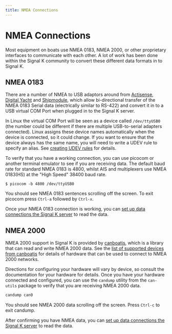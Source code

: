```yaml
---
title: NMEA Connections
---
```


# NMEA Connections

Most equipment on boats use NMEA 0183, NMEA 2000, or other proprietary interfaces to communicate with each other. A lot of work has been done within the Signal K community to convert these different data formats in to Signal K.

## NMEA 0183

There are a number of NMEA to USB adaptors around from
[Actisense](http://www.actisense.com/product/usg-2/),
[Digital Yacht](http://digitalyacht.co.uk/product/usb-nmea-adaptor/) and
[Shipmodule](http://www.shipmodul.com/en/miniplex-lite.html), which allow
bi-directional transfer of the NMEA 0183 Serial data (electrically similar to RS-422) and convert it in to a USB
virtual COM Port when plugged in to the Signal K server.

In Linux the virtual COM Port will be seen as a device called `/dev/ttyUSB0` (the number could be different if there
are multiple USB-to-serial adapters connected). Linux assigns these device names automatically when the device is
connected, so it could change. If you want to ensure that the device always has the same name, you will need to write a
UDEV rule to specify an alias. See [creating UDEV rules](../guides/udev.md) for details.

To verify that you have a working connection, you can use picocom or another terminal emulator to see if you are
receiving data. The default baud rate for standard NMEA 0183 is 4800, whilst AIS and multiplexers use NMEA 0183(HS) at the "High Speed" 38400 baud rate.

```
$ picocom -b 4800 /dev/ttyUSB0
```

You should see NMEA 0183 sentences scrolling off the screen. To exit picocom press `Ctrl-a` followed by `Ctrl-x`.

Once your NMEA 0183 connection is working, you can [set up data connections the Signal K server](./configuration.md#set-up-data-connections) to read the data.

## NMEA 2000

NMEA 2000 support in Signal K is provided by [canboatjs](https://github.com/canboat/canboatjs), which is a library that can read and write NMEA 2000 data. See the [list of supported devices from canboatjs](https://github.com/canboat/canboatjs#supported-devices) for details of hardware that can be used to connect to NMEA 2000 networks.

Directions for configuring your hardware will vary by device, so consult the documentation for your hardware for details. Once you have your hardware connected and configured, you can use the `candump` utility from the `can-utils` package to verify that you are receiving NMEA 2000 data.

```sh
candump can0
```

You should see NMEA 2000 data scrolling off the screen. Press `Ctrl-c` to exit candump.

After confirming you have NMEA data, you can [set up data connections the Signal K server](./configuration.md#set-up-data-connections) to read the data.
